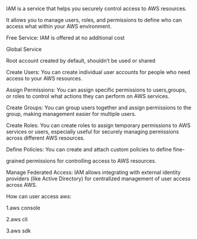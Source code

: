 IAM is a service that helps you securely control access to AWS resources.

It allows you to manage users, roles, and permissions to define who can access what within your AWS environment.

Free Service: IAM is offered at no additional cost

Global Service

Root account created by default, shouldn’t be used or shared
 
Create Users: You can create individual user accounts for people who need access to your AWS resources.

Assign Permissions: You can assign specific permissions to users,groups, or roles to control what actions they can perform on AWS services.

Create Groups: You can group users together and assign permissions to the group, making management easier for multiple users.

Create Roles: You can create roles to assign temporary permissions to AWS services or users, especially useful for securely managing permissions across different AWS resources.

Define Policies: You can create and attach custom policies to define fine-

grained permissions for controlling access to AWS resources.

Manage Federated Access: IAM allows integrating with external identity providers (like Active Directory) for centralized management of user access across AWS.


How can user access aws:

1.aws console

2.aws cli

3.aws sdk



